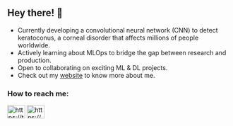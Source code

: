 ## Hey there! 👋

- Currently developing a convolutional neural network (CNN) to detect keratoconus, a corneal disorder that affects millions of people worldwide.
- Actively learning about MLOps to bridge the gap between research and production.
- Open to collaborating on exciting ML & DL projects.
- Check out my [website](https://snehakurmi.notion.site/Sneha-Kurmi-8b2320d5769f483b8f978915884a2d79?pvs=4) to know more about me.



### How to reach me:
<p align="left">
<a href="https://twitter.com/https://twitter.com/sneha_kurmi" target="blank"><img align="center" src="https://raw.githubusercontent.com/rahuldkjain/github-profile-readme-generator/master/src/images/icons/Social/twitter.svg" alt="https://twitter.com/sneha_kurmi" height="30" width="40" /></a>
<a href="https://kaggle.com/https://www.kaggle.com/snehakurmi" target="blank"><img align="center" src="https://raw.githubusercontent.com/rahuldkjain/github-profile-readme-generator/master/src/images/icons/Social/kaggle.svg" alt="https://www.kaggle.com/snehakurmi" height="30" width="40" /></a>
</p>
